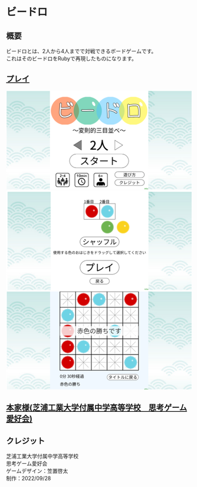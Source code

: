 # ビードロ  
## 概要  
ビードロとは、2人から4人までで対戦できるボードゲームです。  
これはそのビードロをRubyで再現したものになります。   

## [プレイ](https://hayabusa2-1998ky26.github.io/vidro-board-game/)  
![img](/img1.png)
![img](/img2.png)
![img](/img3.png)
## [本家様(芝浦工業大学付属中学高等学校　思考ゲーム愛好会)](https://sites.google.com/shibaurafzk.com/sikouge-mu/home)  

## クレジット  
芝浦工業大学付属中学高等学校  
思考ゲーム愛好会  
ゲームデザイン：笠置啓太  
制作：2022/09/28  
